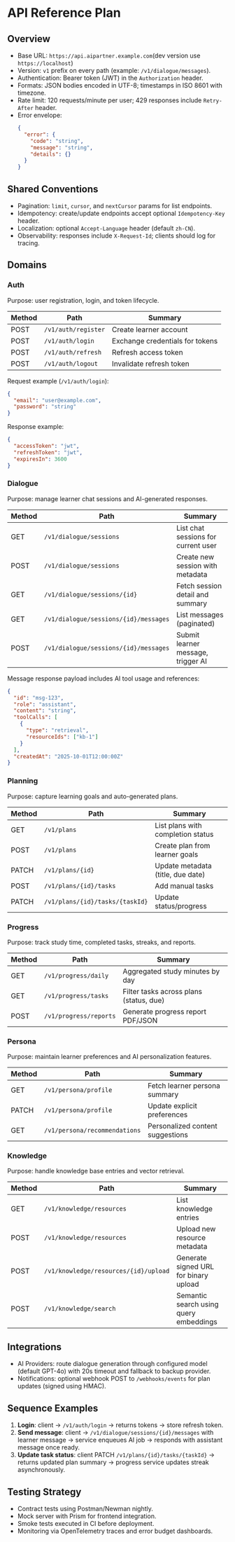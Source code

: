 ﻿# API Reference Plan

## Overview
- Base URL: `https://api.aipartner.example.com`(dev version use `https://localhost`)
- Version: `v1` prefix on every path (example: `/v1/dialogue/messages`).
- Authentication: Bearer token (JWT) in the `Authorization` header.
- Formats: JSON bodies encoded in UTF-8; timestamps in ISO 8601 with timezone.
- Rate limit: 120 requests/minute per user; 429 responses include `Retry-After` header.
- Error envelope:
  ```json
  {
    "error": {
      "code": "string",
      "message": "string",
      "details": {}
    }
  }
  ```

## Shared Conventions
- Pagination: `limit`, `cursor`, and `nextCursor` params for list endpoints.
- Idempotency: create/update endpoints accept optional `Idempotency-Key` header.
- Localization: optional `Accept-Language` header (default `zh-CN`).
- Observability: responses include `X-Request-Id`; clients should log for tracing.

## Domains

### Auth
Purpose: user registration, login, and token lifecycle.

| Method | Path               | Summary                        |
| ------ | ------------------ | ------------------------------ |
| POST   | `/v1/auth/register`| Create learner account         |
| POST   | `/v1/auth/login`   | Exchange credentials for tokens|
| POST   | `/v1/auth/refresh` | Refresh access token           |
| POST   | `/v1/auth/logout`  | Invalidate refresh token       |

Request example (`/v1/auth/login`):
```json
{
  "email": "user@example.com",
  "password": "string"
}
```
Response example:
```json
{
  "accessToken": "jwt",
  "refreshToken": "jwt",
  "expiresIn": 3600
}
```

### Dialogue
Purpose: manage learner chat sessions and AI-generated responses.

| Method | Path                               | Summary                             |
| ------ | ---------------------------------- | ----------------------------------- |
| GET    | `/v1/dialogue/sessions`            | List chat sessions for current user |
| POST   | `/v1/dialogue/sessions`            | Create new session with metadata    |
| GET    | `/v1/dialogue/sessions/{id}`       | Fetch session detail and summary    |
| GET    | `/v1/dialogue/sessions/{id}/messages`| List messages (paginated)          |
| POST   | `/v1/dialogue/sessions/{id}/messages`| Submit learner message, trigger AI |

Message response payload includes AI tool usage and references:
```json
{
  "id": "msg-123",
  "role": "assistant",
  "content": "string",
  "toolCalls": [
    {
      "type": "retrieval",
      "resourceIds": ["kb-1"]
    }
  ],
  "createdAt": "2025-10-01T12:00:00Z"
}
```

### Planning
Purpose: capture learning goals and auto-generated plans.

| Method | Path                         | Summary                                  |
| ------ | ---------------------------- | ---------------------------------------- |
| GET    | `/v1/plans`                  | List plans with completion status        |
| POST   | `/v1/plans`                  | Create plan from learner goals           |
| PATCH  | `/v1/plans/{id}`             | Update metadata (title, due date)        |
| POST   | `/v1/plans/{id}/tasks`       | Add manual tasks                         |
| PATCH  | `/v1/plans/{id}/tasks/{taskId}` | Update status/progress                 |

### Progress
Purpose: track study time, completed tasks, streaks, and reports.

| Method | Path                                  | Summary                                 |
| ------ | ------------------------------------- | --------------------------------------- |
| GET    | `/v1/progress/daily`                  | Aggregated study minutes by day         |
| GET    | `/v1/progress/tasks`                  | Filter tasks across plans (status, due) |
| POST   | `/v1/progress/reports`                | Generate progress report PDF/JSON       |

### Persona
Purpose: maintain learner preferences and AI personalization features.

| Method | Path                      | Summary                            |
| ------ | ------------------------- | ---------------------------------- |
| GET    | `/v1/persona/profile`     | Fetch learner persona summary      |
| PATCH  | `/v1/persona/profile`     | Update explicit preferences        |
| GET    | `/v1/persona/recommendations` | Personalized content suggestions |

### Knowledge
Purpose: handle knowledge base entries and vector retrieval.

| Method | Path                              | Summary                               |
| ------ | --------------------------------- | ------------------------------------- |
| GET    | `/v1/knowledge/resources`         | List knowledge entries                 |
| POST   | `/v1/knowledge/resources`         | Upload new resource metadata           |
| POST   | `/v1/knowledge/resources/{id}/upload` | Generate signed URL for binary upload|
| POST   | `/v1/knowledge/search`            | Semantic search using query embeddings |

## Integrations
- AI Providers: route dialogue generation through configured model (default GPT-4o) with 20s timeout and fallback to backup provider.
- Notifications: optional webhook POST to `/webhooks/events` for plan updates (signed using HMAC).

## Sequence Examples
1. **Login**: client → `/v1/auth/login` → returns tokens → store refresh token.
2. **Send message**: client → `/v1/dialogue/sessions/{id}/messages` with learner message → service enqueues AI job → responds with assistant message once ready.
3. **Update task status**: client PATCH `/v1/plans/{id}/tasks/{taskId}` → returns updated plan summary → progress service updates streak asynchronously.

## Testing Strategy
- Contract tests using Postman/Newman nightly.
- Mock server with Prism for frontend integration.
- Smoke tests executed in CI before deployment.
- Monitoring via OpenTelemetry traces and error budget dashboards.
